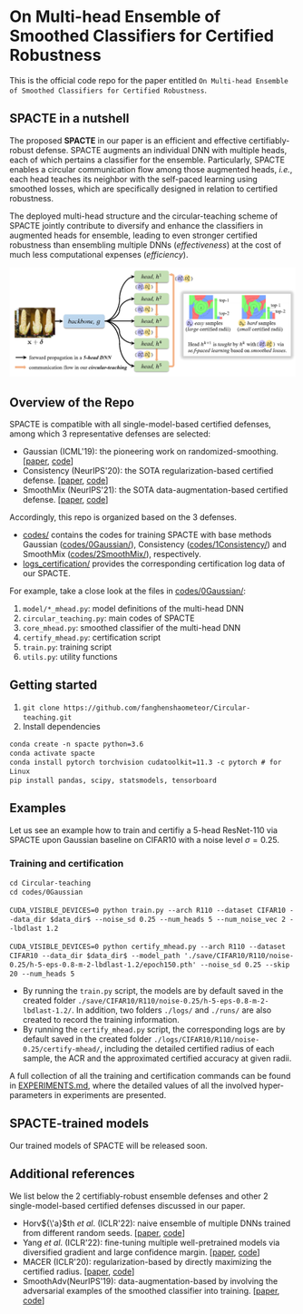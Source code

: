 # On Multi-head Ensemble of Smoothed Classifiers for Certified Robustness

This is the official code repo for the paper entitled `On Multi-head Ensemble of Smoothed Classifiers for Certified Robustness`.

## SPACTE in a nutshell

The proposed **SPACTE** in our paper is an efficient and effective certifiably-robust defense. SPACTE augments an individual DNN with multiple heads, each of which pertains a classifier for the ensemble. Particularly, SPACTE enables a circular communication flow among those augmented heads, *i.e.*, each head teaches its neighbor with the self-paced learning using smoothed losses, which are specifically designed in relation to certified robustness.

The deployed multi-head structure and the circular-teaching scheme of SPACTE jointly contribute to diversify and enhance the classifiers in augmented heads for ensemble, leading to even stronger certified robustness than ensembling multiple DNNs (*effectiveness*) at the cost of much less computational expenses (*efficiency*).

<!-- <a href="pics/figure.pdf"><img src="pics/figure.jpg" height="350" width="1000" ></a> -->
<a href="pics/figure.pdf"><div align="center"><img src="pics/figure.jpg"></div></a>

## Overview of the Repo

SPACTE is compatible with all single-model-based certified defenses, among which 3 representative defenses are selected:
- Gaussian (ICML'19): the pioneering work on randomized-smoothing. [[paper](https://arxiv.org/abs/1902.02918), [code](https://github.com/locuslab/smoothing)]
- Consistency (NeurIPS'20): the SOTA regularization-based certified defense. [[paper](https://arxiv.org/abs/2006.04062), [code](https://github.com/jh-jeong/smoothing-consistency)]
- SmoothMix (NeurIPS'21): the SOTA data-augmentation-based certified defense. [[paper](https://arxiv.org/abs/2111.09277), [code](https://github.com/jh-jeong/smoothmix)]

Accordingly, this repo is organized based on the 3 defenses.
- [codes/](./codes/) contains the codes for training SPACTE with base methods Gaussian ([codes/0Gaussian/](./codes/0Gaussian)), Consistency ([codes/1Consistency/](./codes/1Consistency)) and SmoothMix ([codes/2SmoothMix/](./codes/2SmoothMix)), respectively.
- [logs_certification/](./logs_certification) provides the corresponding certification log data of our SPACTE.

For example, take a close look at the files in [codes/0Gaussian/](./codes/0Gaussian):
1. `model/*_mhead.py`: model definitions of the multi-head DNN
2. `circular_teaching.py`: main codes of SPACTE
3. `core_mhead.py`: smoothed classifier of the multi-head DNN
4. `certify_mhead.py`: certification script
5. `train.py`: training script
6. `utils.py`: utility functions

## Getting started
1. `git clone https://github.com/fanghenshaometeor/Circular-teaching.git`
2. Install dependencies
```
conda create -n spacte python=3.6
conda activate spacte
conda install pytorch torchvision cudatoolkit=11.3 -c pytorch # for Linux
pip install pandas, scipy, statsmodels, tensorboard
```

## Examples
Let us see an example how to train and certifiy a 5-head ResNet-110 via SPACTE upon Gaussian baseline on CIFAR10 with a noise level $\sigma=0.25$.

### Training and certification
```
cd Circular-teaching
cd codes/0Gaussian

CUDA_VISIBLE_DEVICES=0 python train.py --arch R110 --dataset CIFAR10 --data_dir $data_dir$ --noise_sd 0.25 --num_heads 5 --num_noise_vec 2 --lbdlast 1.2

CUDA_VISIBLE_DEVICES=0 python certify_mhead.py --arch R110 --dataset CIFAR10 --data_dir $data_dir$ --model_path './save/CIFAR10/R110/noise-0.25/h-5-eps-0.8-m-2-lbdlast-1.2/epoch150.pth' --noise_sd 0.25 --skip 20 --num_heads 5
```
- By running the `train.py` script, the models are by default saved in the created folder `./save/CIFAR10/R110/noise-0.25/h-5-eps-0.8-m-2-lbdlast-1.2/`. In addition, two folders `./logs/` and `./runs/` are also created to record the training information.
- By running the `certify_mhead.py` script, the corresponding logs are by default saved in the created folder `./logs/CIFAR10/R110/noise-0.25/certify-mhead/`, including the detailed certified radius of each sample, the ACR and the approximated certified accuracy at given radii.

A full collection of all the training and certification commands can be found in [EXPERIMENTS.md](./EXPERIMENTS.md), where the detailed values of all the involved hyper-parameters in experiments are presented.

## SPACTE-trained models

Our trained models of SPACTE will be released soon.

## Additional references
We list below the 2 certifiably-robust ensemble defenses and other 2 single-model-based certified defenses discussed in our paper.
- Horv${\'a}$th *et al*. (ICLR'22): naive ensemble of multiple DNNs trained from different random seeds. [[paper](https://arxiv.org/abs/2106.06946), [code](https://github.com/eth-sri/smoothing-ensembles)]
- Yang *et al*. (ICLR'22): fine-tuning multiple well-pretrained models via diversified gradient and large confidence margin. [[paper](https://arxiv.org/abs/2107.10873), [code](https://openreview.net/attachment?id=tUa4REjGjTf&name=supplementary_material)]
- MACER (ICLR'20): regularization-based by directly maximizing the certified radius. [[paper](https://arxiv.org/abs/2001.02378), [code](https://github.com/RuntianZ/macer)]
- SmoothAdv(NeurIPS'19): data-augmentation-based by involving the adversarial examples of the smoothed classifier into training. [[paper](https://arxiv.org/abs/1906.04584), [code](https://github.com/Hadisalman/smoothing-adversarial)]